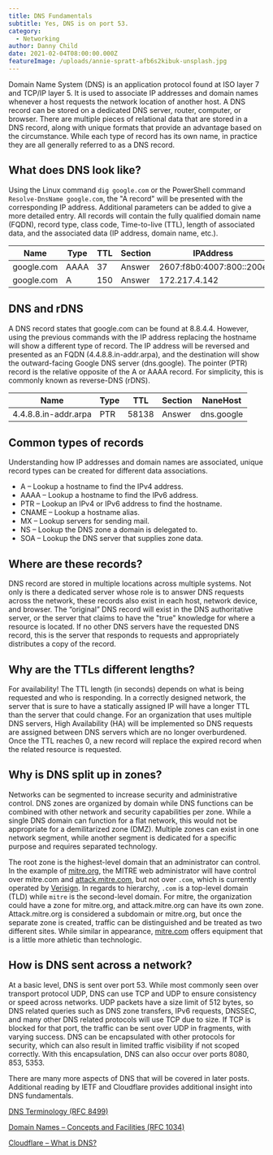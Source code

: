 ```yaml
---
title: DNS Fundamentals
subtitle: Yes, DNS is on port 53.
category:
  - Networking
author: Danny Child
date: 2021-02-04T08:00:00.000Z
featureImage: /uploads/annie-spratt-afb6s2kibuk-unsplash.jpg
---
```

Domain Name System (DNS) is an application protocol found at ISO layer 7 and TCP/IP layer 5. It is used to associate IP addresses and domain names whenever a host requests the network location of another host. A DNS record can be stored on a dedicated DNS server, router, computer, or browser. There are multiple pieces of relational data that are stored in a DNS record, along with unique formats that provide an advantage based on the circumstance. While each type of record has its own name, in practice they are all generally referred to as a DNS record.

## What does DNS look like?

Using the Linux command `dig google.com` or the PowerShell command `Resolve-DnsName google.com`, the "A record" will be presented with the corresponding IP address. Additional parameters can be added to give a more detailed entry. All records will contain the fully qualified domain name (FQDN), record type, class code, Time-to-live (TTL), length of associated data, and the associated data (IP address, domain name, etc.).

| Name       | Type | TTL | Section | IPAddress                |
| ---------- | ---- | --- | ------- | ------------------------ |
| google.com | AAAA | 37  | Answer  | 2607:f8b0:4007:800::200e |
| google.com | A    | 150 | Answer  | 172.217.4.142            |

## DNS and rDNS

A DNS record states that google.com can be found at 8.8.4.4. However, using the previous commands with the IP address replacing the hostname will show a different type of record. The IP address will be reversed and presented as an FQDN (4.4.8.8.in-addr.arpa), and the destination will show the outward-facing Google DNS server (dns.google). The pointer (PTR) record is the relative opposite of the A or AAAA record. For simplicity, this is commonly known as reverse-DNS (rDNS).

| Name                 | Type | TTL   | Section | NaneHost   |
| -------------------- | ---- | ----- | ------- | ---------- |
| 4.4.8.8.in-addr.arpa | PTR  | 58138 | Answer  | dns.google |

## Common types of records

Understanding how IP addresses and domain names are associated, unique record types can be created for different data associations.

* A – Lookup a hostname to find the IPv4 address.
* AAAA – Lookup a hostname to find the IPv6 address.
* PTR – Lookup an IPv4 or IPv6 address to find the hostname.
* CNAME – Lookup a hostname alias.
* MX – Lookup servers for sending mail.
* NS – Lookup the DNS zone a domain is delegated to.
* SOA – Lookup the DNS server that supplies zone data.

## Where are these records?

DNS record are stored in multiple locations across multiple systems. Not only is there a dedicated server whose role is to answer DNS requests across the network, these records also exist in each host, network device, and browser. The “original” DNS record will exist in the DNS authoritative server, or the server that claims to have the "true" knowledge for where a resource is located. If no other DNS servers have the requested DNS record, this is the server that responds to requests and appropriately distributes a copy of the record.

## Why are the TTLs different lengths?

For availability! The TTL length (in seconds) depends on what is being requested and who is responding. In a correctly designed network, the server that is sure to have a statically assigned IP will have a longer TTL than the server that could change. For an organization that uses multiple DNS servers, High Availability (HA) will be implemented so DNS requests are assigned between DNS servers which are no longer overburdened. Once the TTL reaches 0, a new record will replace the expired record when the related resource is requested.

## Why is DNS split up in zones?

Networks can be segmented to increase security and administrative control. DNS zones are organized by domain while DNS functions can be combined with other network and security capabilities per zone. While a single DNS domain can function for a flat network, this would not be appropriate for a demilitarized zone (DMZ). Multiple zones can exist in one network segment, while another segment is dedicated for a specific purpose and requires separated technology.

The root zone is the highest-level domain that an administrator can control. In the example of [mitre.org](https://mitre.org), the MITRE web administrator will have control over mitre.com and [attack.mitre.com](https://attack.mitre.com), but not over `.com`, which is currently operated by [Verisign](https://www.verisign.com). In regards to hierarchy, `.com` is a top-level domain (TLD) while `mitre` is the second-level domain. For mitre, the organization could have a zone for mitre.org, and attack.mitre.org can have its own zone. Attack.mitre.org is considered a subdomain or mitre.org, but once the separate zone is created, traffic can be distinguished and be treated as two different sites. While similar in appearance, [mitre.com](https://mitre.com) offers equipment that is a little more athletic than technologic.

## How is DNS sent across a network?

At a basic level, DNS is sent over port 53. While most commonly seen over transport protocol UDP, DNS can use TCP and UDP to ensure consistency or speed across networks. UDP packets have a size limit of 512 bytes, so DNS related queries such as DNS zone transfers, IPv6 requests, DNSSEC, and many other DNS related protocols will use TCP due to size. If TCP is blocked for that port, the traffic can be sent over UDP in fragments, with varying success. DNS can be encapsulated with other protocols for security, which can also result in limited traffic visibility if not scoped correctly. With this encapsulation, DNS can also occur over ports 8080, 853, 5353.

There are many more aspects of DNS that will be covered in later posts. Additional reading by IETF and Cloudflare provides additional insight into DNS fundamentals.

[DNS Terminology (RFC 8499)](https://tools.ietf.org/html/rfc8499)

[Domain Names – Concepts and Facilities (RFC 1034)](https://tools.ietf.org/html/rfc1034)

[Cloudflare – What is DNS?](https://www.cloudflare.com/learning/dns/what-is-dns/)